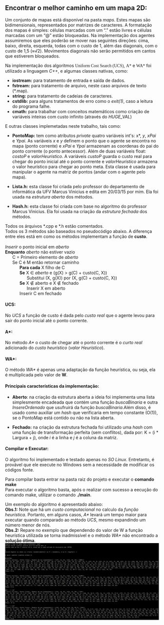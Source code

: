 ## Encontrar o melhor caminho em um mapa 2D:

Um conjunto de mapas está disponível na pasta *maps*. Estes mapas são bidimensionais, representados por matrizes de caracteres. A formatação dos mapas é simples: células marcadas com um “.” estão livres e células marcadas com um “@” estão bloqueadas. Na implementação dos agentes assumiremos que eles poderão se mover nas seguintes direções: cima, baixo, direita, esquerda, todas com o custo de 1, além das diagonais, com o custo de 1,5 (≈√2). Movimentos diagonais não serão permitidos em cantos que estiverem bloqueados.<br/>

Na implementação dos algoritmos <font style="font-family: monaco">Uniform Cost Search (UCS)</font>, <font style="font-family: monaco">A\*</font> e <font style="font-family: monaco">WA\*</font> foi utilizado a linguagem *C++*, e algumas classes nativas, como:

- **iostream:** para tratamento de entrada e saída de dados.
- **fstream:** para tratamento de arquivo, neste caso arquivos de texto (*.map).
- **string:** para tratamento de cadeias de caracteres.
- **cstdlib:** para alguns tratamentos de erro como o *exit(1)*, caso a leitura do programa falhe.
- **cmath:** para trabalhar com conceitos matemáticos como criação de variáveis inteiras com custo infinito (através do *HUGE_VAL*)

E outras classes implemetadas neste trabalho, tais como:

- **PontoMap:** tem como atributos *private* quatro variáveis int's: x*, *y*, *xPai* e *Ypai*. As variáveis *x* e *y* definem o ponto que o agente se encontra no mapa (ponto corrente) e *xPai* e *Ypai* armazenam as coordenas do pai do ponto corrente (o ponto antecessor). Além de duas variáveis float: *costoP* e *valorHeuristico*. A variáveis *custoP* guarda o custo real para chegar do ponto inicial até o ponto corrente e *valorHeuristico* armazena o valor heurístico para chegar ao ponto meta. Esta classe é usada para manipular o agente na matriz de pontos (andar com o agente pelo mapa).

- **Lista.h:** esta classe foi criada pelo professor do departamento de informática da UFV Marcus Vinicius e edita em 20/03/15 por mim. Ela foi usada na *estrutura aberta* dos métodos.

- **Hash.h:** esta classe foi criada com base no algoritmo do professor Marcus Vinicius. Ela foi usada na criação da *estrutura fechada* dos métodos.

Todos os árquivos *.cpp e *.h estão comentados.<br/>
Todos os 3 métodos são baseados no pseudocódigo abaixo. A diferença entre eles está em como os métodos implementam a função de **custo**.<br/>
<br/>
*Inserir* o ponto inicial em *aberto*<br/>
**Enquanto** *aberto* não estiver vazio<br/>
&nbsp;&nbsp;&nbsp;&nbsp;&nbsp;&nbsp;C = Primeiro elemento de *aberto*<br/>
&nbsp;&nbsp;&nbsp;&nbsp;&nbsp;&nbsp;Se C é M então retornar caminho<br/>
&nbsp;&nbsp;&nbsp;&nbsp;&nbsp;&nbsp;&nbsp;&nbsp;&nbsp;&nbsp;&nbsp;&nbsp;**Para cada** X filho de C<br/>
&nbsp;&nbsp;&nbsp;&nbsp;&nbsp;&nbsp;&nbsp;&nbsp;&nbsp;&nbsp;&nbsp;&nbsp;**Se** X ∈ *aberto* e (g(X) > g(C) + custo(C, X))<br/>
&nbsp;&nbsp;&nbsp;&nbsp;&nbsp;&nbsp;&nbsp;&nbsp;&nbsp;&nbsp;&nbsp;&nbsp;&nbsp;&nbsp;&nbsp;&nbsp;&nbsp;&nbsp;Substitui (X, g(X)) por (X, g(C) + custo(C, X))<br/>
&nbsp;&nbsp;&nbsp;&nbsp;&nbsp;&nbsp;&nbsp;&nbsp;&nbsp;&nbsp;&nbsp;&nbsp;**Se** X ∉ aberto e X ∉ fechado<br/>
&nbsp;&nbsp;&nbsp;&nbsp;&nbsp;&nbsp;&nbsp;&nbsp;&nbsp;&nbsp;&nbsp;&nbsp;&nbsp;&nbsp;&nbsp;&nbsp;&nbsp;&nbsp;Inserir X em aberto<br/>
&nbsp;&nbsp;&nbsp;&nbsp;&nbsp;&nbsp;&nbsp;&nbsp;&nbsp;&nbsp;&nbsp;&nbsp;Inserir C em fechado<br/>

#### UCS:

No *UCS* a função de custo é dada pelo *custo real* que o agente levou para sair do ponto inicial até o ponto corrente.

#### A\*:

No método *A\** o custo de chegar até o ponto corrente é o *curto real* adicionado do *custo heurístico* (*valor Heurístico*).

#### WA\*:

O método *WA\** é apenas uma adaptação da função heurística, ou seja, ela é multiplicada pelo valor de **W**.<br/>

#### Principais características da implementação:

- **Aberto**: na criação da estrutura aberta a ideia foi implementa uma lista simplesmente encadeada que contém uma função *buscaBinaria* e outra *InsereOrdenado* que usufruirá da função *buscaBinaria*.Além disso, é usado como auxiliar um *hash* que verificaria em tempo constante (O(1)), se o PontoMap está contido ou não na lista aberta.

- **Fechado:** na criação da estrutura fechada foi utilizado uma *hash* com uma função de transformação perfeita (sem conflitos), dada por: K = (i * Largura + j), onde *i* é a linha e *j* é a coluna da matriz.

#### Compilar e Executar:

O algoritmo foi implementado e testado apenas no *SO Linux*. Entretanto, é provável que ele execute no Windows sem a necessidade de modificar os códigos fonte.<br/>

Para compilar basta entrar na pasta raiz do projeto e executar o **comando make**<br/>
Para executar o algoritmo basta, após o realizar com sucesso a eecução do comando make, utilizar o comando **./main**.<br/>

Um exemplo do algoritmo é apresentado abaixo:<br/>
**Obs.1:** Note que há um *custo computacional* no calculo da *função heurística*. Portanto, em alguns casos, *A\** levará um tempo maior para executar quando comparado ao método *UCS*, mesmo expandindo um número menor de nós.<br/> 
**Obs.2:** Repare no exemplo que dependendo do valor de W a função heurística utilizada se torna inadmissível e o método *WA\** não encontrado a **solução ótima**.
![alt text](https://github.com/lucasvictorsp/shortest-path-on-a-map/blob/main/example%20of%20running%20the%20algorithm.png)